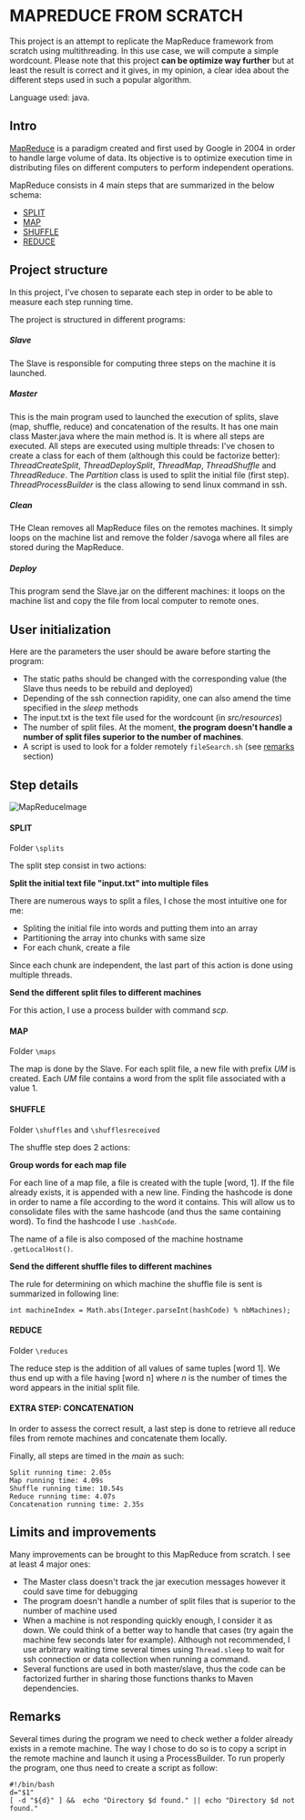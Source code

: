 # MAPREDUCE FROM SCRATCH

This project is an attempt to replicate the MapReduce framework from scratch using multithreading. In this use case, we will compute a simple wordcount.
Please note that this project __can be optimize way further__ but at least the result is correct and it gives, in my opinion, a clear idea about the different steps used in such a popular algorithm.

Language used: java.

## Intro

[MapReduce](https://en.wikipedia.org/wiki/MapReduce) is a paradigm created and first used by Google in 2004 in order to handle large volume of data. Its objective is to optimize execution time in distributing files on different computers to perform independent operations.

MapReduce consists in 4 main steps that are summarized in the below schema:
<!-- TOC -->
- [SPLIT](#split)
- [MAP](#map)
- [SHUFFLE](#shuffle)
- [REDUCE](#reduce)
<!-- /TOC -->

## Project structure

In this project, I've chosen to separate each step in order to be able to measure each step running time.

The project is structured in different programs:

##### Slave
The Slave is responsible for computing three steps on the machine it is launched.
##### Master
This is the main program used to launched the execution of splits, slave (map, shuffle, reduce) and concatenation of the results.
It has one main class Master.java where the main method is. It is where all steps are executed.
All steps are executed using multiple threads: I've chosen to create a class for each of them (although this could be factorize better):
_ThreadCreateSplit_, _ThreadDeploySplit_, _ThreadMap_, _ThreadShuffle_ and _ThreadReduce_. The _Partition_ class is used to split the initial file (first step). _ThreadProcessBuilder_ is the class allowing to send linux command in ssh.

##### Clean
THe Clean removes all MapReduce files on the remotes machines. It simply loops on the machine list and remove the folder /savoga where all files are stored during the MapReduce.
##### Deploy
This program send the Slave.jar on the different machines: it loops on the machine list and copy the file from local computer to remote ones.

## User initialization

Here are the parameters the user should be aware before starting the program:
- The static paths should be changed with the corresponding value (the Slave thus needs to be rebuild and deployed)
- Depending of the ssh connection rapidity, one can also amend the time specified in the *sleep* methods
- The input.txt is the text file used for the wordcount (in *src/resources*)
- The number of split files. At the moment, **the program doesn't handle a number of split files superior to the number of machines**.
- A script is used to look for a folder remotely ```fileSearch.sh``` (see [remarks](#remarks) section)

## Step details

![MapReduceImage](https://github.com/savoga/various_projects/blob/master/MapReduce/MapReducePic.png)

#### SPLIT

Folder ```\splits```

The split step consist in two actions:

__Split the initial text file "input.txt" into multiple files__

There are numerous ways to split a files, I chose the most intuitive one for me:
- Spliting the initial file into words and putting them into an array
- Partitioning the array into chunks with same size
- For each chunk, create a file

Since each chunk are independent, the last part of this action is done using multiple threads.

__Send the different split files to different machines__

For this action, I use a process builder with command *scp*.

#### MAP

Folder ```\maps```

The map is done by the Slave. For each split file, a new file with prefix *UM* is created. Each *UM* file contains a word from the split file associated with a value 1. 

#### SHUFFLE

Folder ```\shuffles``` and ```\shufflesreceived```

The shuffle step does 2 actions:

__Group words for each map file__

For each line of a map file, a file is created with the tuple [word, 1]. If the file already exists, it is appended with a new line. Finding the hashcode is done in order to name a file according to the word it contains. This will allow us to consolidate files with the same hashcode (and thus the same containing word). To find the hashcode I use ```.hashCode```.

The name of a file is also composed of the machine hostname ```.getLocalHost()```.

__Send the different shuffle files to different machines__

The rule for determining on which machine the shuffle file is sent is summarized in following line: 

```int machineIndex = Math.abs(Integer.parseInt(hashCode) % nbMachines);```

#### REDUCE

Folder ```\reduces```

The reduce step is the addition of all values of same tuples [word 1]. We thus end up with a file having [word n] where *n* is the number of times the word appears in the initial split file.

#### EXTRA STEP: CONCATENATION

In order to assess the correct result, a last step is done to retrieve all reduce files from remote machines and concatenate them locally.

Finally, all steps are timed in the *main* as such:
```
Split running time: 2.05s
Map running time: 4.09s
Shuffle running time: 10.54s
Reduce running time: 4.07s
Concatenation running time: 2.35s 
```

## Limits and improvements

Many improvements can be brought to this MapReduce from scratch. I see at least 4 major ones:

* The Master class doesn't track the jar execution messages however it could save time for debugging
* The program doesn't handle a number of split files that is superior to the number of machine used
* When a machine is not responding quickly enough, I consider it as down. We could think of a better way to handle that cases (try again the machine few seconds later for example). Although not recommended, I use arbitrary waiting time several times using ```Thread.sleep``` to wait for ssh connection or data collection when running a command.
* Several functions are used in both master/slave, thus the code can be factorized further in sharing those functions thanks to Maven dependencies.

## Remarks

Several times during the program we need to check wether a folder already exists in a remote machine. The way I chose to do so is to copy a script in the remote machine and launch it using a ProcessBuilder. To run properly the program, one thus need to create a script as follow:
```bach
#!/bin/bash
d="$1"
[ -d "${d}" ] &&  echo "Directory $d found." || echo "Directory $d not found."
```
